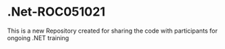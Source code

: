 # .Net-ROC051021
This is a new Repository created for sharing the code with participants for ongoing .NET training 
